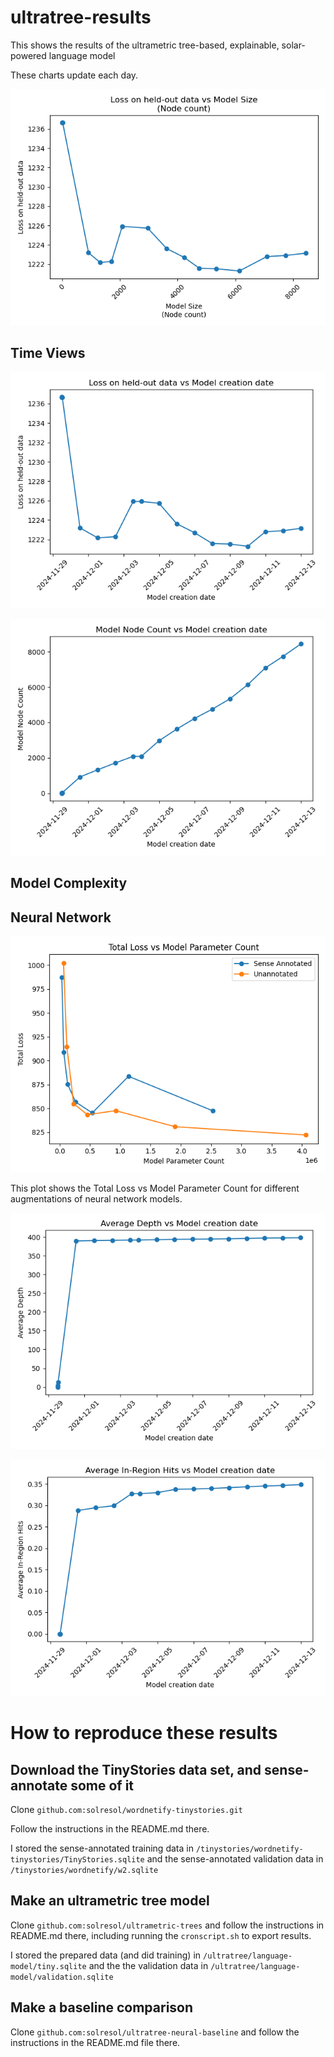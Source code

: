 # ultratree-results
This shows the results of the ultrametric tree-based, explainable, solar-powered language model

These charts update each day.

![Total Loss vs Model Size](total_loss_vs_model_size.png)


## Time Views

![Total Loss vs Time](total_loss_vs_time.png)

![Model Node Count vs Time](model_node_count_vs_time.png)

## Model Complexity

## Neural Network
![Neural Network Results](neural-results.png)

This plot shows the Total Loss vs Model Parameter Count for different augmentations of neural network models.

![Average Depth vs Time](average_depth_vs_time.png)

![Average In-Region Hits vs Time](average_in_region_hits_vs_time.png)


# How to reproduce these results

## Download the TinyStories data set, and sense-annotate some of it

Clone `github.com:solresol/wordnetify-tinystories.git` 

Follow the instructions in the README.md there.

I stored the sense-annotated training data in `/tinystories/wordnetify-tinystories/TinyStories.sqlite` and the sense-annotated validation data in `/tinystories/wordnetify/w2.sqlite`

## Make an ultrametric tree model

Clone `github.com:solresol/ultrametric-trees` and follow the instructions
in README.md there, including running the `cronscript.sh` to export results.

I stored the prepared data (and did training) in
`/ultratree/language-model/tiny.sqlite` and the the validation data
in `/ultratree/language-model/validation.sqlite`

## Make a baseline comparison

Clone `github.com:solresol/ultratree-neural-baseline` and follow the
instructions in the README.md file there.





